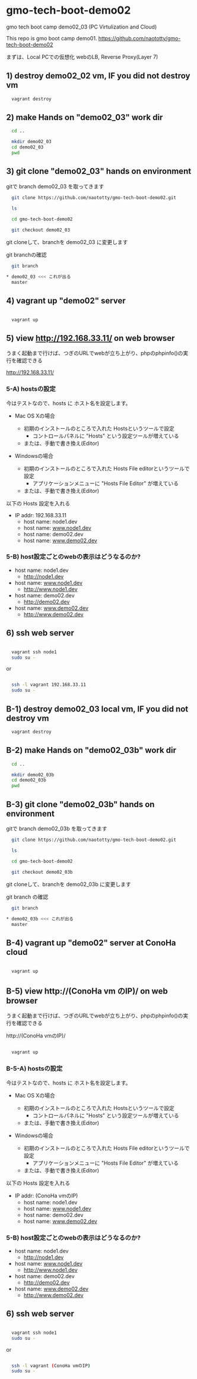 # gmo-tech-boot-demo02
gmo tech boot camp demo02_03 (PC Virtulization and Cloud)

This repo is gmo boot camp demo01.
https://github.com/naototty/gmo-tech-boot-demo02

まずは、Local PCでの仮想化
webのLB, Reverse Proxy(Layer 7)


## 1) destroy demo02_02 vm, IF you did not destroy vm

``` bash
  vagrant destroy
```


## 2) make Hands on "demo02_03" work dir

``` bash
  cd ..

  mkdir demo02_03
  cd demo02_03
  pwd
```


## 3) git clone "demo02_03" hands on environment

gitで branch demo02_03 を取ってきます

``` bash
  git clone https://github.com/naototty/gmo-tech-boot-demo02.git

  ls 

  cd gmo-tech-boot-demo02
 
  git checkout demo02_03
```

git cloneして、branchを demo02_03 に変更します

git branchの確認

``` bash
  git branch

* demo02_03 <<< これが出る
  master
```



## 4) vagrant up "demo02" server

``` bash

  vagrant up
```


## 5) view http://192.168.33.11/ on web browser

  うまく起動まで行けば、つぎのURLでwebが立ち上がり、phpのphpinfo()の実行を確認できる 
 
  http://192.168.33.11/


### 5-A) hostsの設定

今はテストなので、hosts に ホスト名を設定します。

  * Mac OS Xの場合
    * 初期のインストールのところで入れた Hostsというツールで設定
      - コントロールパネルに "Hosts" という設定ツールが増えている
    * または、手動で書き換え(Editor)

  * Windowsの場合
    * 初期のインストールのところで入れた Hosts File editorというツールで設定
      - アプリケーションメニューに "Hosts File Editor" が増えている
    * または、手動で書き換え(Editor)

以下の Hosts 設定を入れる

  * IP addr: 192.168.33.11    
    * host name: node1.dev
    * host name: www.node1.dev
    * host name: demo02.dev
    * host name: www.demo02.dev

### 5-B) host設定ごとのwebの表示はどうなるのか?

  * host name: node1.dev
    * http://node1.dev
  * host name: www.node1.dev
    * http://www.node1.dev
  * host name: demo02.dev
    * http://demo02.dev
  * host name: www.demo02.dev
    * http://www.demo02.dev

## 6) ssh web server

``` bash

  vagrant ssh node1
  sudo su -
```

or 

``` bash

  ssh -l vagrant 192.168.33.11
  sudo su -
```

## B-1) destroy demo02_03 local vm, IF you did not destroy vm

``` bash
  vagrant destroy
```


## B-2) make Hands on "demo02_03b" work dir

``` bash
  cd ..

  mkdir demo02_03b
  cd demo02_03b
  pwd
```


## B-3) git clone "demo02_03b" hands on environment

gitで branch demo02_03b を取ってきます

``` bash
  git clone https://github.com/naototty/gmo-tech-boot-demo02.git

  ls 

  cd gmo-tech-boot-demo02
 
  git checkout demo02_03b
```

git cloneして、branchを demo02_03b に変更します

git branch の確認

``` bash
  git branch

* demo02_03b <<< これが出る
  master
```



## B-4) vagrant up "demo02" server at ConoHa cloud

``` bash

  vagrant up
```


## B-5) view http://(ConoHa vm のIP)/ on web browser

  うまく起動まで行けば、つぎのURLでwebが立ち上がり、phpのphpinfo()の実行を確認できる 
 
  http://(ConoHa vmのIP)/

``` bash

  vagrant up
```

### B-5-A) hostsの設定

今はテストなので、hosts に ホスト名を設定します。

  * Mac OS Xの場合
    * 初期のインストールのところで入れた Hostsというツールで設定
      - コントロールパネルに "Hosts" という設定ツールが増えている
    * または、手動で書き換え(Editor)

  * Windowsの場合
    * 初期のインストールのところで入れた Hosts File editorというツールで設定
      - アプリケーションメニューに "Hosts File Editor" が増えている
    * または、手動で書き換え(Editor)

以下の Hosts 設定を入れる

  * IP addr:  (ConoHa vmのIP)
    * host name: node1.dev
    * host name: www.node1.dev
    * host name: demo02.dev
    * host name: www.demo02.dev

### 5-B) host設定ごとのwebの表示はどうなるのか?

  * host name: node1.dev
    * http://node1.dev
  * host name: www.node1.dev
    * http://www.node1.dev
  * host name: demo02.dev
    * http://demo02.dev
  * host name: www.demo02.dev
    * http://www.demo02.dev

## 6) ssh web server

``` bash

  vagrant ssh node1
  sudo su -
```

or 

``` bash

  ssh -l vagrant (ConoHa vmのIP)
  sudo su -
```


